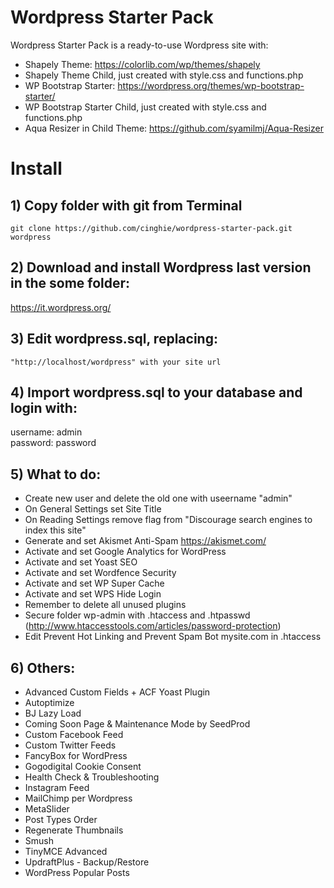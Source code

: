 # Wordpress Starter Pack
Wordpress Starter Pack is a ready-to-use Wordpress site with:

- Shapely Theme: https://colorlib.com/wp/themes/shapely
- Shapely Theme Child, just created with style.css and functions.php
- WP Bootstrap Starter: https://wordpress.org/themes/wp-bootstrap-starter/
- WP Bootstrap Starter Child, just created with style.css and functions.php
- Aqua Resizer in Child Theme: https://github.com/syamilmj/Aqua-Resizer

# Install

## 1) Copy folder with git from Terminal

```
git clone https://github.com/cinghie/wordpress-starter-pack.git wordpress
```

## 2) Download and install Wordpress last version in the some folder:

https://it.wordpress.org/

## 3) Edit wordpress.sql, replacing:

```
"http://localhost/wordpress" with your site url
```

## 4) Import wordpress.sql to your database and login with:

username: admin  
password: password

## 5) What to do:

 - Create new user and delete the old one with useername "admin"
 - On General Settings set Site Title  
 - On Reading Settings remove flag from "Discourage search engines to index this site"  
 - Generate and set Akismet Anti-Spam https://akismet.com/  
 - Activate and set Google Analytics for WordPress  
 - Activate and set Yoast SEO 
 - Activate and set Wordfence Security  
 - Activate and set WP Super Cache
 - Activate and set WPS Hide Login
 - Remember to delete all unused plugins
 - Secure folder wp-admin with .htaccess and .htpasswd (http://www.htaccesstools.com/articles/password-protection)
 - Edit Prevent Hot Linking and Prevent Spam Bot mysite.com in .htaccess 
 
## 6) Others:

 - Advanced Custom Fields + ACF Yoast Plugin  
 - Autoptimize  
 - BJ Lazy Load  
 - Coming Soon Page & Maintenance Mode by SeedProd  
 - Custom Facebook Feed 
 - Custom Twitter Feeds
 - FancyBox for WordPress  
 - Gogodigital Cookie Consent  
 - Health Check & Troubleshooting  
 - Instagram Feed  
 - MailChimp per Wordpress  
 - MetaSlider  
 - Post Types Order  
 - Regenerate Thumbnails  
 - Smush  
 - TinyMCE Advanced
 - UpdraftPlus - Backup/Restore
 - WordPress Popular Posts